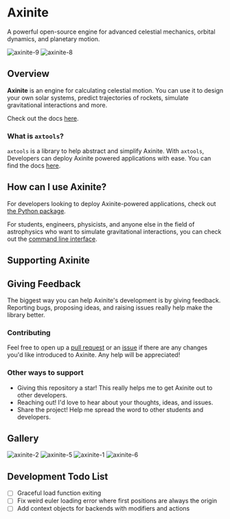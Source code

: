 # Axinite
A powerful open-source engine for advanced celestial mechanics, orbital dynamics, and planetary motion.

![axinite-9](https://github.com/user-attachments/assets/8e07f586-3eda-439f-ab1c-8875da6b9e5a)
![axinite-8](https://github.com/user-attachments/assets/e39cafc8-7670-4a9d-a0c8-c95682641a95)

## Overview
**Axinite** is an engine for calculating celestial motion. 
You can use it to design your own solar systems, predict trajectories of rockets, simulate gravitational interactions and more.

Check out the docs [here](https://jewels86.gitbook.io/axinite/axinite/getting-started).
### What is `axtools`?
`axtools` is a library to help abstract and simplify Axinite. With `axtools`, Developers can deploy Axinite powered applications with ease. 
You can find the docs [here](https://jewels86.gitbook.io/axinite/axtools/quickstart).

## How can I use Axinite?
For developers looking to deploy Axinite-powered applications, check out [the Python package](https://pypi.org/project/axinite/).

For students, engineers, physicists, and anyone else in the field of astrophysics who want to simulate gravitational interactions, you can check out the [command line interface](https://github.com/jewels86/axcli).
## Supporting Axinite
## Giving Feedback
The biggest way you can help Axinite's development is by giving feedback. Reporting bugs, proposing ideas, and raising issues really help make the library better.
### Contributing
Feel free to open up a [pull request](https://github.com/jewels86/Axinite/pulls) or an [issue](https://github.com/jewels86/Axinite/issues) if there are any changes you'd like introduced to Axinite.
Any help will be appreciated!
### Other ways to support
- Giving this repository a star! This really helps me to get Axinite out to other developers.
- Reaching out! I'd love to hear about your thoughts, ideas, and issues.
- Share the project! Help me spread the word to other students and developers.

## Gallery
![axinite-2](https://github.com/user-attachments/assets/2e952d41-5585-484d-bc3b-05c92aeefe2d)
![axinite-5](https://github.com/user-attachments/assets/c16db758-2ad2-47d8-9f1d-190727f9e881)
![axinite-1](https://github.com/user-attachments/assets/bcd7bc7e-627e-44e5-bfc6-d2ddd787a208)
![axinite-6](https://github.com/user-attachments/assets/9f2b21b8-e90d-4c5b-9cde-027dfb0ee704)

## Development Todo List
- [ ] Graceful load function exiting
- [ ] Fix weird euler loading error where first positions are always the origin
- [ ] Add context objects for backends with modifiers and actions
